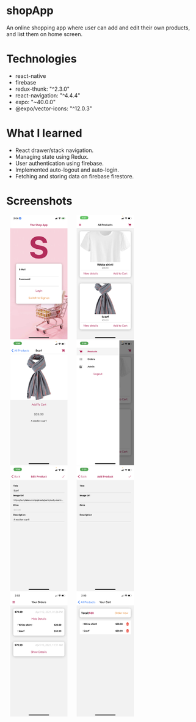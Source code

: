 # shopApp

An online shopping app where user can add and edit their own products, and list them on home screen.

# Technologies

* react-native
* firebase
* redux-thunk: "^2.3.0"
* react-navigation: "^4.4.4"
* expo: "~40.0.0"
* @expo/vector-icons: "^12.0.3"

# What I learned

* React drawer/stack navigation.
* Managing state using Redux.
* User authentication using firebase.
* Implemented auto-logout and auto-login.
* Fetching and storing data on firebase firestore.


# Screenshots

<p float = "left" padding = 30px>
<Img src = "AppScreenshots/IMG_3137.PNG" width = "150" hspace = "10">
<Img src = "AppScreenshots/IMG_3059.PNG" width = "150" hspace = "10">
<Img src = "AppScreenshots/IMG_3060.PNG" width = "150" hspace = "10">
<Img src = "AppScreenshots/IMG_3061.PNG" width = "150" hspace = "10">
<Img src = "AppScreenshots/IMG_3063.PNG" width = "150" hspace = "10">
<Img src = "AppScreenshots/IMG_3064.PNG" width = "150" hspace = "10">
<Img src = "AppScreenshots/IMG_3065.PNG" width = "150" hspace = "10">
<Img src = "AppScreenshots/IMG_3066.PNG" width = "150" hspace = "10">



</p>
